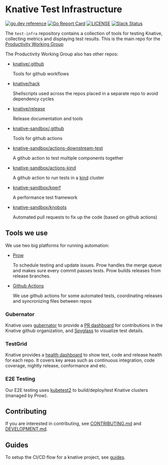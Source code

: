 # Knative Test Infrastructure

[![go.dev reference](https://img.shields.io/badge/go.dev-reference-007d9c?logo=go&logoColor=white)](https://pkg.go.dev/github.com/knative/test-infra)
[![Go Report Card](https://goreportcard.com/badge/knative/test-infra)](https://goreportcard.com/report/knative/test-infra)
[![LICENSE](https://img.shields.io/github/license/knative/test-infra.svg)](https://github.com/knative/test-infra/blob/main/LICENSE)
[![Slack Status](https://img.shields.io/badge/slack-join_chat-white.svg?logo=slack&style=social)](https://knative.slack.com/archives/CCSNR4FCH)

The `test-infra` repository contains a collection of tools for testing Knative,
collecting metrics and displaying test results.
This is the main repo for the [Productivity Working Group](https://github.com/knative/community/blob/main/working-groups/WORKING-GROUPS.md#productivity)

The Productivity Working Group also has other repos:
- [knative/.github](https://github.com/knative/.github)

  Tools for github workflows

- [knative/hack](https://github.com/knative/.github)

  Shellscripts used across the repos placed in a separate repo to avoid
  dependency cycles

- [knative/release](https://github.com/knative/release)

  Release documentation and tools

- [knative-sandbox/.github](https://github.com/knative-sandbox/.github)

  Tools for github actions

- [knative-sandbox/actions-downstream-test](https://github.com/knative-sandbox/actions-downstream-test)

  A github action to test multiple components together

- [knative-sandbox/actions-kind](https://github.com/knative-sandbox/actions-kind)

  A github action to run tests in a [kind](https://kind.sigs.k8s.io/) cluster

- [knative-sandbox/kperf](https://github.com/knative-sandbox/kperf)

  A performance test framework

- [knative-sandbox/knobots](https://github.com/knative-sandbox/knobots)

  Automated pull requests to fix up the code (based on github actions)

## Tools we use

We use two big platforms for running automation:
- [Prow](https://github.com/kubernetes/test-infra/tree/master/prow)

  To schedule testing and update issues. Prow handles the merge queue
  and makes sure every commit passes tests. Prow builds releases from release branches.

- [Github Actions](https://docs.github.com/en/actions)

  We use github actions for some automated tests, coordinating releases
  and syncronizing files between repos

<!-- TODO: As an improvement for the architecture section maybe mention how
the tools fit together -->

### Gubernator

Knative uses
[gubernator](https://github.com/kubernetes/test-infra/tree/master/gubernator) to
provide a [PR dashboard](https://gubernator.knative.dev/pr) for contributions in
the Knative github organization, and
[Spyglass](https://github.com/kubernetes/test-infra/tree/master/prow/spyglass)
to visualize test details.

### TestGrid

Knative provides a [health dashboard](https://testgrid.knative.dev/) to show
test, code and release health for each repo. It covers key areas such as
continuous integration, code coverage, nightly release, conformance and etc.

### E2E Testing

Our E2E testing uses
[kubetest2](https://github.com/kubernetes-sigs/kubetest2) to
build/deploy/test Knative clusters (managed by Prow).

## Contributing

If you are interested in contributing, see [CONTRIBUTING.md](./CONTRIBUTING.md)
and [DEVELOPMENT.md](./DEVELOPMENT.md).

## Guides

To setup the CI/CD flow for a knative project, see [guides](./guides/README.md).
